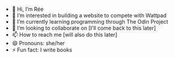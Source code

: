 - 👋 Hi, I’m Rée
- 👀 I’m interested in building a website to compete with Wattpad
- 🌱 I’m currently learning programming through The Odin Project
- 💞️ I’m looking to collaborate on [I'll come back to this later]
- 📫 How to reach me [will also do this later]
- 😄 Pronouns: she/her
- ⚡ Fun fact: I write books

<!---
DesareeImani/DesareeImani is a ✨ special ✨ repository because its `README.md` (this file) appears on your GitHub profile.
You can click the Preview link to take a look at your changes.
--->
